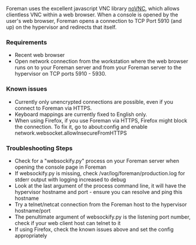 Foreman uses the excellent javascript VNC library [noVNC](http://kanaka.github.com/noVNC/noVNC/vnc.html), which allows clientless VNC within a web browser. When a console is opened by the user's web browser, Foreman opens a connection to TCP Port 5910 (and up) on the hypervisor and redirects that itself.

### Requirements

* Recent web browser
* Open network connection from the workstation where the web browser runs on to your Foreman server and from your Foreman server to the hypervisor on TCP ports 5910 - 5930.

### Known issues

* Currently only unencrypted connections are possible, even if you connect to Foreman via HTTPS.
* Keyboard mappings are currently fixed to English only.
* When using Firefox, if you use Foreman via HTTPS, Firefox might block the connection. To fix it, go to about:config and enable network.websocket.allowInsecureFromHTTPS

### Troubleshooting Steps

* Check for a "websockify.py" process on your Foreman server when opening the console page in Foreman
* If websockify.py is missing, check /var/log/foreman/production.log for stderr output with logging increased to debug
* Look at the last argument of the process command line, it will have the hypervisor hostname and port - ensure you can resolve and ping this hostname
* Try a telnet/netcat connection from the Foreman host to the hypervisor hostname/port
* The penultimate argument of websockify.py is the listening port number, check if your web client host can telnet to it
* If using Firefox, check the known issues above and set the config appropriately
